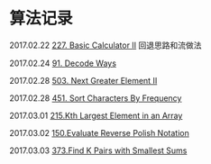 # 算法记录
2017.02.22 [227. Basic Calculator II]() 回退思路和流做法

2017.02.24 [91. Decode Ways](https://mp.weixin.qq.com/s?__biz=MzAwMDk1MTUyNw==&mid=2247484340&idx=1&sn=1c677541d92c24bfed33d7589d4862d7&chksm=9ae0563cad97df2a6b4baf38418a0d8519684f1dc8bdb0b97b5b911df47f1529af0641d95e70&mpshare=1&scene=1&srcid=0227iC1w3zW67E6I2reGFXVa&key=f666d8b5cfa8d8c16da24035dd4c57c5953371c392f57b40047e68a3a78bf03dd4683bfc7896c4fa2fe1f22a8cd3318a3186e9bb9c31ae146a93b5c884451eda15f85699d584fc345eb9712d5b8e9c25&ascene=0&uin=Mjc1MjU2MjcwMA%3D%3D&devicetype=iMac+MacBookPro11%2C1+OSX+OSX+10.11.6+build(15G1004)&version=12010110&nettype=WIFI&fontScale=100&pass_ticket=L7YS3HSQKuiJN5HdBWqWKJzRK9xCL2imInwFT82T219lrAQR0IHvmQ86LxtVpq6f)
 
2017.02.28 [503. Next Greater Element II](https://mp.weixin.qq.com/s?__biz=MzAwMDk1MTUyNw==&mid=2247484355&idx=1&sn=863e6f2ebafef26a89cd0d3e89b453dd&chksm=9ae0564bad97df5dba9ebbae7b018df81873b0ae83d8b30b7206002c081ef8f9c91824aadb1d&scene=0&key=afb5bc5a73f7fbc49ad09f2a71793ccf6f15e9f0d5b4c8b4468a8e648ca6ae7400ce9bc4bfe7aa5c29b1bc9d3c4c61d037b112bb0038300bfa84e3518fc4f2ec6e087044d5caf41bfac87c2fb62270a0&ascene=0&uin=Mjc1MjU2MjcwMA%3D%3D&devicetype=iMac+MacBookPro11%2C1+OSX+OSX+10.11.6+build(15G1004)&version=12010110&nettype=WIFI&fontScale=100&pass_ticket=KvcO%2BTXK45u%2Blm5Pk2WGvd2hk3hugg4bM%2FSymdqqINx4%2FmNob1zt4GzrcJIn9YI6)

2017.02.28 [451. Sort Characters By Frequency](http://mp.weixin.qq.com/s/MNHpeCgPJgXSuip61U3P5g)

2017.03.01 [215.Kth Largest Element in an Array]()

2017.03.02 [150.Evaluate Reverse Polish Notation]()

2017.03.03 [373.Find K Pairs with Smallest Sums]()